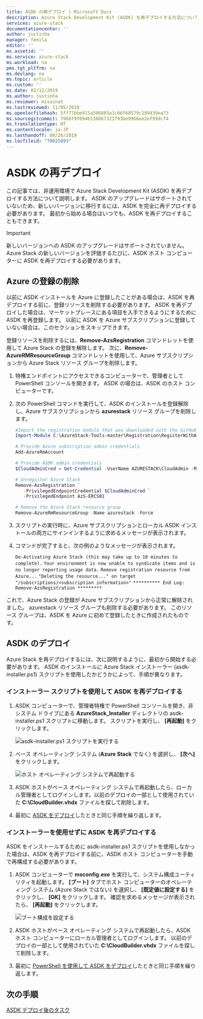 ```yaml
---
title: ASDK の再デプロイ | Microsoft Docs
description: Azure Stack Development Kit (ASDK) を再デプロイする方法について説明します。
services: azure-stack
documentationcenter: ''
author: justinha
manager: femila
editor: ''
ms.assetid: ''
ms.service: azure-stack
ms.workload: na
pms.tgt_pltfrm: na
ms.devlang: na
ms.topic: article
ms.custom: ''
ms.date: 02/12/2019
ms.author: justinha
ms.reviewer: misainat
ms.lastreviewed: 11/05/2018
ms.openlocfilehash: 5ff77bbe915a506803a1c06f68579c199439ea73
ms.sourcegitcommit: 7968f9f0946138867323793be9966ee2ef99dcf4
ms.translationtype: HT
ms.contentlocale: ja-JP
ms.lasthandoff: 08/26/2019
ms.locfileid: "70025893"
---
```

# <a name="redeploy-the-asdk"></a>ASDK の再デプロイ
この記事では、非運用環境で Azure Stack Development Kit (ASDK) を再デプロイする方法について説明します。 ASDK のアップグレードはサポートされていないため、新しいバージョンに移行するには、ASDK を完全に再デプロイする必要があります。 最初から始める場合はいつでも、ASDK を再デプロイすることもできます。

> [!IMPORTANT]
> 新しいバージョンへの ASDK のアップグレードはサポートされていません。 Azure Stack の新しいバージョンを評価するたびに、ASDK ホスト コンピューターに ASDK を再デプロイする必要があります。

## <a name="remove-azure-registration"></a>Azure の登録の削除 
以前に ASDK インストールを Azure に登録したことがある場合は、ASDK を再デプロイする前に、登録リソースを削除する必要があります。 ASDK を再デプロイした場合は、マーケットプレースにある項目を入手できるようにするために ASDK を再登録します。 以前に ASDK を Azure サブスクリプションに登録していない場合は、このセクションをスキップできます。

登録リソースを削除するには、**Remove-AzsRegistration** コマンドレットを使用して Azure Stack の登録を解除します。 次に、**Remove-AzureRMResourceGroup** コマンドレットを使用して、Azure サブスクリプションから Azure Stack リソース グループを削除します。

1. 特権エンドポイントにアクセスできるコンピューターで、管理者として PowerShell コンソールを開きます。 ASDK の場合は、ASDK のホスト コンピューターです。

2. 次の PowerShell コマンドを実行して、ASDK のインストールを登録解除し、Azure サブスクリプションから **azurestack** リソース グループを削除します。

   ```powershell    
   #Import the registration module that was downloaded with the GitHub tools
   Import-Module C:\AzureStack-Tools-master\Registration\RegisterWithAzure.psm1

   # Provide Azure subscription admin credentials
   Add-AzureRmAccount

   # Provide ASDK admin credentials
   $CloudAdminCred = Get-Credential -UserName AZURESTACK\CloudAdmin -Message "Enter the cloud domain credentials to access the privileged endpoint"

   # Unregister Azure Stack
   Remove-AzsRegistration `
      -PrivilegedEndpointCredential $CloudAdminCred `
      -PrivilegedEndpoint AzS-ERCS01

   # Remove the Azure Stack resource group
   Remove-AzureRmResourceGroup -Name azurestack -Force
   ```

3. スクリプトの実行時に、Azure サブスクリプションとローカル ASDK インストールの両方にサインインするように求めるメッセージが表示されます。
4. コマンドが完了すると、次の例のようなメッセージが表示されます。

    `De-Activating Azure Stack (this may take up to 10 minutes to complete).` `Your environment is now unable to syndicate items and is no longer reporting usage data.`
    `Remove registration resource from Azure...`
    `"Deleting the resource..." on target "/subscriptions/<subscription information>"`
    `********** End Log: Remove-AzsRegistration *********`



これで、Azure Stack の登録が Azure サブスクリプションから正常に解除されました。 azurestack リソース グループも削除する必要があります。 このリソース グループは、ASDK を Azure に初めて登録したときに作成されたものです。

## <a name="deploy-the-asdk"></a>ASDK のデプロイ
Azure Stack を再デプロイするには、次に説明するように、最初から開始する必要があります。 ASDK のインストールに Azure Stack インストーラー (asdk-installer.ps1) スクリプトを使用したかどうかによって、手順が異なります。

### <a name="redeploy-the-asdk-using-the-installer-script"></a>インストーラー スクリプトを使用して ASDK を再デプロイする
1. ASDK コンピューターで、管理者特権で PowerShell コンソールを開き、非システム ドライブにある **AzureStack_Installer** ディレクトリの asdk-installer.ps1 スクリプトに移動します。 スクリプトを実行し、 **[再起動]** をクリックします。

   ![asdk-installer.ps1 スクリプトを実行する](media/asdk-redeploy/1.png)

2. ベース オペレーティング システム (**Azure Stack** でなく) を選択し、 **[次へ]** をクリックします。

   ![ホスト オペレーティング システムで再起動する](media/asdk-redeploy/2.png)

3. ASDK ホストがベース オペレーティング システムで再起動したら、ローカル管理者としてログインします。以前のデプロイの一部として使用されていた **C:\CloudBuilder.vhdx** ファイルを探して削除します。

4. 最初に [ASDK をデプロイ](asdk-install.md)したときと同じ手順を繰り返します。

### <a name="redeploy-the-asdk-without-using-the-installer"></a>インストーラーを使用せずに ASDK を再デプロイする
ASDK をインストールするために asdk-installer.ps1 スクリプトを使用しなかった場合は、ASDK を再デプロイする前に、ASDK ホスト コンピューターを手動で再構成する必要があります。

1. ASDK コンピューターで **msconfig.exe** を実行して、システム構成ユーティリティを起動します。 **[ブート]** タブでホスト コンピューターのオペレーティング システム (Azure Stack ではない) を選択し、 **[既定値に設定する]** をクリックし、 **[OK]** をクリックします。 確認を求めるメッセージが表示されたら、 **[再起動]** をクリックします。

      ![ブート構成を設定する](media/asdk-redeploy/4.png)

2. ASDK ホストがベース オペレーティング システムで再起動したら、ASDK ホスト コンピューターにローカル管理者としてログインします。 以前のデプロイの一部として使用されていた **C:\CloudBuilder.vhdx** ファイルを探して削除します。

3. 最初に [PowerShell を使用して ASDK をデプロイ](asdk-deploy-powershell.md)したときと同じ手順を繰り返します。


## <a name="next-steps"></a>次の手順
[ASDK デプロイ後のタスク](asdk-post-deploy.md)




